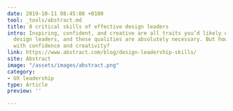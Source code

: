 ```yaml
---
date: 2019-10-11 08:45:08 +0100
tool: _tools/abstract.md
title: 8 critical skills of effective design leaders
intro: Inspiring, confident, and creative are all traits you’d likely expect of strong
  design leaders, and these qualities are absolutely necessary. But how do they inspire
  with confidence and creativity?
link: https://www.abstract.com/blog/design-leadership-skills/
site: Abstract
image: "/assets/images/abstract.png"
category:
- UX leadership
type: Article
preview: ''

---
```

